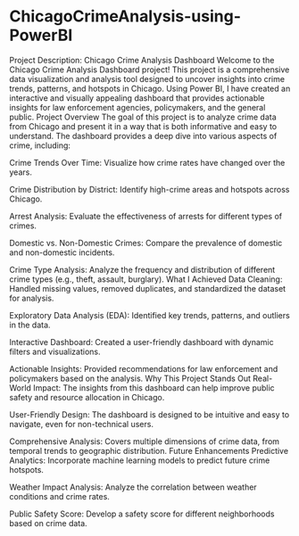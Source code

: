 # ChicagoCrimeAnalysis-using-PowerBI
Project Description: Chicago Crime Analysis Dashboard
Welcome to the Chicago Crime Analysis Dashboard project! This project is a comprehensive data visualization and analysis tool designed to uncover insights into crime trends, patterns, and hotspots in Chicago. Using Power BI, I have created an interactive and visually appealing dashboard that provides actionable insights for law enforcement agencies, policymakers, and the general public.
Project Overview
The goal of this project is to analyze crime data from Chicago and present it in a way that is both informative and easy to understand. The dashboard provides a deep dive into various aspects of crime, including:

Crime Trends Over Time: Visualize how crime rates have changed over the years.

Crime Distribution by District: Identify high-crime areas and hotspots across Chicago.

Arrest Analysis: Evaluate the effectiveness of arrests for different types of crimes.

Domestic vs. Non-Domestic Crimes: Compare the prevalence of domestic and non-domestic incidents.

Crime Type Analysis: Analyze the frequency and distribution of different crime types (e.g., theft, assault, burglary).
What I Achieved
Data Cleaning: Handled missing values, removed duplicates, and standardized the dataset for analysis.

Exploratory Data Analysis (EDA): Identified key trends, patterns, and outliers in the data.

Interactive Dashboard: Created a user-friendly dashboard with dynamic filters and visualizations.

Actionable Insights: Provided recommendations for law enforcement and policymakers based on the analysis.
Why This Project Stands Out
Real-World Impact: The insights from this dashboard can help improve public safety and resource allocation in Chicago.

User-Friendly Design: The dashboard is designed to be intuitive and easy to navigate, even for non-technical users.

Comprehensive Analysis: Covers multiple dimensions of crime data, from temporal trends to geographic distribution.
Future Enhancements
Predictive Analytics: Incorporate machine learning models to predict future crime hotspots.

Weather Impact Analysis: Analyze the correlation between weather conditions and crime rates.

Public Safety Score: Develop a safety score for different neighborhoods based on crime data.

